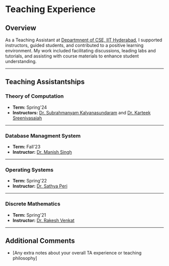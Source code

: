 # Teaching Experience

## Overview
As a Teaching Assistant at [Departmnent of CSE, IIT Hyderabad](https://cse.iith.ac.in/), I supported instructors, guided students, and contributed to a positive learning environment. My work included facilitating discussions, leading labs and tutorials, and assisting with course materials to enhance student understanding.

---

## Teaching Assistantships

### Theory of Computation
<!-- - **Institution:** [Departmnent of CSE, IIT Hyderabad](https://cse.iith.ac.in/) -->
- **Term:** Spring'24
- **Instructors:** [Dr. Subrahmanyam Kalyanasundaram](https://people.iith.ac.in/subruk/) and [Dr. Karteek Sreenivasaiah](https://people.iith.ac.in/karteek/)
<!-- - **Responsibilities:**
  - [Add your specific responsibilities]
- **Notable Contributions:**
  - [Add your unique contributions] -->

---

### Database Managment System
<!-- - **Institution:** [Departmnent of CSE, IIT Hyderabad](https://cse.iith.ac.in/) -->
- **Term:** Fall'23
- **Instructor:** [Dr. Manish Singh](https://people.iith.ac.in/msingh/)
<!-- - **Responsibilities:**
  - [Add your specific responsibilities]
- **Notable Contributions:**
  - [Add your unique contributions] -->

---

### Operating Systems
<!-- - **Institution:** [University Name] -->
- **Term:** Spring'22
- **Instructor:** [Dr. Sathya Peri](https://people.iith.ac.in/sathya_p/)
<!-- - **Responsibilities:**
  - [Add your specific responsibilities]
- **Notable Contributions:**
  - [Add your unique contributions] -->

---

### Discrete Mathematics
<!-- - **Institution:** [University Name] -->
- **Term:** Spring'21
- **Instructor:** [Dr. Rakesh Venkat](https://people.iith.ac.in/rakeshvenkat/)
<!-- - **Responsibilities:**
  - [Add your specific responsibilities]
- **Notable Contributions:**
  - [Add your unique contributions] -->

---

## Additional Comments

- [Any extra notes about your overall TA experience or teaching philosophy]


